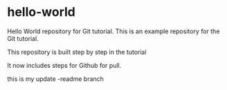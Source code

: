 # hello-world

Hello World repository for Git tutorial.
This is an example repository for the Git tutorial.

This repository is built step by step in the tutorial

It now includes steps for Github for pull.

this is my update -readme branch
